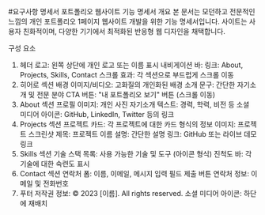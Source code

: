 #요구사항 명세서
포트폴리오 웹사이트 기능 명세서
개요
본 문서는 모던하고 전문적인 느낌의 개인 포트폴리오 1페이지 웹사이트 개발을 위한 기능 명세서입니다. 사이트는 사용자 친화적이며, 다양한 기기에서 최적화된 반응형 웹 디자인을 채택합니다.

구성 요소
1. 헤더
로고: 왼쪽 상단에 개인 로고 또는 이름 표시
내비게이션 바:
링크: About, Projects, Skills, Contact
스크롤 효과: 각 섹션으로 부드럽게 스크롤 이동
2. 히어로 섹션
배경 이미지/비디오: 고화질의 개인화된 배경
소개 문구: 간단한 자기소개 및 전문 분야
CTA 버튼: "내 포트폴리오 보기" 버튼 (스크롤 이동)
3. About 섹션
프로필 이미지: 개인 사진
자기소개 텍스트: 경력, 학력, 비전 등
소셜 미디어 아이콘: GitHub, LinkedIn, Twitter 등의 링크
4. Projects 섹션
프로젝트 카드: 각 프로젝트에 대한 카드 형식의 정보
이미지: 프로젝트 스크린샷
제목: 프로젝트 이름
설명: 간단한 설명
링크: GitHub 또는 라이브 데모 링크
5. Skills 섹션
기술 스택 목록: 사용 가능한 기술 및 도구 (아이콘 형식)
진척도 바: 각 기술에 대한 숙련도 표시
6. Contact 섹션
연락처 폼:
이름, 이메일, 메시지 입력 필드
제출 버튼
연락처 정보: 이메일 및 전화번호
7. 푸터
저작권 정보: © 2023 [이름]. All rights reserved.
소셜 미디어 아이콘: 하단에 재배치
